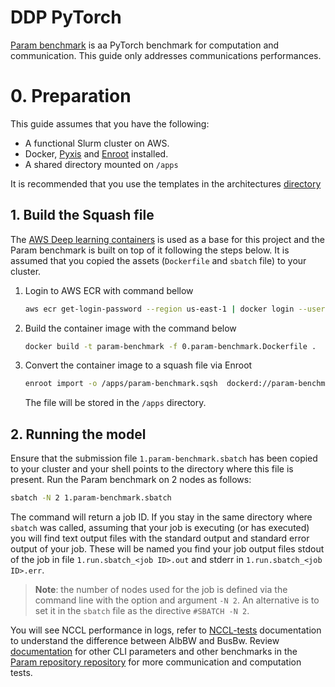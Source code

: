 # DDP PyTorch
[Param benchmark](https://github.com/facebookresearch/param/tree/main) is aa PyTorch benchmark for computation and communication. This guide only addresses communications performances.

# 0. Preparation

This guide assumes that you have the following:

- A functional Slurm cluster on AWS.
- Docker, [Pyxis](https://github.com/NVIDIA/pyxis) and [Enroot](https://github.com/NVIDIA/enroot) installed.
- A shared directory mounted on `/apps`

It is recommended that you use the templates in the architectures [directory](../../1.architectures)


## 1. Build the Squash file

The [AWS Deep learning containers](https://aws.amazon.com/machine-learning/containers/) is used as a base for this project and the Param benchmark is built on top of it following the steps below. It is assumed that you copied the assets (`Dockerfile` and `sbatch` file) to your cluster.

1. Login to AWS ECR with command bellow
   ```bash
   aws ecr get-login-password --region us-east-1 | docker login --username AWS --password-stdin 763104351884.dkr.ecr.us-east-1.amazonaws.com
   ```
2. Build the container image with the command below
   ```bash
   docker build -t param-benchmark -f 0.param-benchmark.Dockerfile .
   ```
3. Convert the container image to a squash file via Enroot
   ```bash
   enroot import -o /apps/param-benchmark.sqsh  dockerd://param-benchmark:latest
   ```
   The file will be stored in the `/apps` directory.


## 2. Running the model

Ensure that the submission file `1.param-benchmark.sbatch` has been copied to your cluster and your shell points to the directory where this file is present. Run the Param benchmark on 2 nodes as follows:

```bash
sbatch -N 2 1.param-benchmark.sbatch
```



The command will return a job ID. If you stay in the same directory where `sbatch` was called, assuming that your job is executing (or has executed) you will find text output files with the standard output and standard error output of your job. These will be named   you find your job output files stdout of the job in file `1.run.sbatch_<job ID>.out` and stderr in `1.run.sbatch_<job ID>.err`.

> **Note**: the number of nodes used for the job is defined via the command line with the option and argument `-N 2`. An alternative is to set it in the `sbatch` file as the directive `#SBATCH -N 2`.


You will see NCCL performance in logs, refer to [NCCL-tests](https://github.com/NVIDIA/nccl-tests/blob/master/doc/PERFORMANCE.md) documentation to understand the difference between AlbBW and BusBw. Review [documentation](https://github.com/facebookresearch/param/tree/6236487e8969838822b52298c2a2318f6ac47bbd/train/comms/pt) for other CLI parameters and other benchmarks in the [Param repository repository](https://github.com/facebookresearch/param/tree/6236487e8969838822b52298c2a2318f6ac47bbd) for more communication and computation tests.
